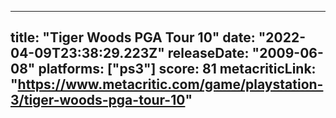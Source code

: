 
---
title: "Tiger Woods PGA Tour 10"
date: "2022-04-09T23:38:29.223Z"
releaseDate: "2009-06-08"
platforms: ["ps3"]
score: 81
metacriticLink: "https://www.metacritic.com/game/playstation-3/tiger-woods-pga-tour-10"
---
